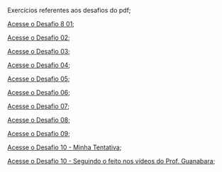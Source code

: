 Exercícios referentes aos desafios do pdf;

<a href="https://erickpedrosa.github.io/HTML-CSS/docs/Desafios/Ex.%20001/index.html">Acesse o Desafio 8 01<a>;

<a href="https://erickpedrosa.github.io/HTML-CSS/Desafios/Ex.%20002/index.html">Acesse o Desafio 02<a>;

<a href="https://erickpedrosa.github.io/HTML-CSS/Desafios/Ex.%20003/index.html">Acesse o Desafio 03<a>;

<a href="https://erickpedrosa.github.io/HTML-CSS/Desafios/Ex.%20004/index.html">Acesse o Desafio 04<a>;

<a href="https://erickpedrosa.github.io/HTML-CSS/Desafios/Ex.%20005/index.html">Acesse o Desafio 05<a>;

<a href="https://erickpedrosa.github.io/HTML-CSS/Desafios/Ex.%20006/index.html">Acesse o Desafio 06<a>;

<a href="https://erickpedrosa.github.io/HTML-CSS/Desafios/Ex.%20007/index.html">Acesse o Desafio 07<a>;

<a href="https://erickpedrosa.github.io/HTML-CSS/Desafios/Ex.%20008/index.html">Acesse o Desafio 08<a>;

<a href="https://erickpedrosa.github.io/HTML-CSS/Desafios/Ex.%20009/index.html">Acesse o Desafio 09<a>;

<a href="https://erickpedrosa.github.io/HTML-CSS/Desafios/Ex.%20010_teste/index.html">Acesse o Desafio 10 - Minha Tentativa<a>;

<a href="https://erickpedrosa.github.io/HTML-CSS/Desafios/Ex.%20010/android.html">Acesse o Desafio 10 - Seguindo o feito nos vídeos do Prof. Guanabara<a>;

